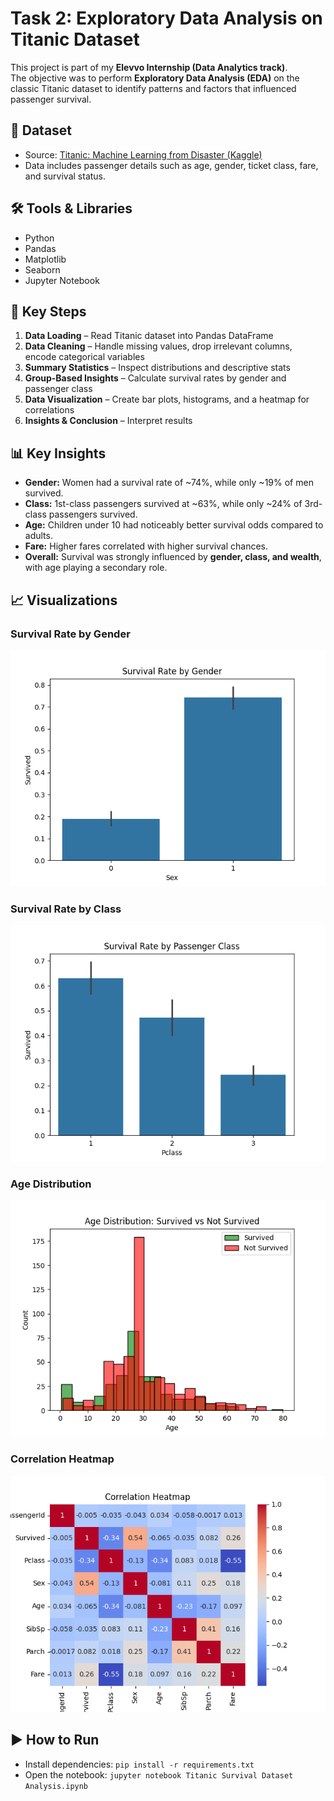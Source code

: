 # Task 2: Exploratory Data Analysis on Titanic Dataset

This project is part of my **Elevvo Internship (Data Analytics track)**.  
The objective was to perform **Exploratory Data Analysis (EDA)** on the classic Titanic dataset to identify patterns and factors that influenced passenger survival.  

## 📂 Dataset
- Source: [Titanic: Machine Learning from Disaster (Kaggle)](https://www.kaggle.com/c/titanic)
- Data includes passenger details such as age, gender, ticket class, fare, and survival status.

## 🛠️ Tools & Libraries
- Python
- Pandas
- Matplotlib
- Seaborn
- Jupyter Notebook

## 🔎 Key Steps
1. **Data Loading** – Read Titanic dataset into Pandas DataFrame  
2. **Data Cleaning** – Handle missing values, drop irrelevant columns, encode categorical variables  
3. **Summary Statistics** – Inspect distributions and descriptive stats  
4. **Group-Based Insights** – Calculate survival rates by gender and passenger class  
5. **Data Visualization** – Create bar plots, histograms, and a heatmap for correlations  
6. **Insights & Conclusion** – Interpret results  

## 📊 Key Insights
- **Gender:** Women had a survival rate of ~74%, while only ~19% of men survived.  
- **Class:** 1st-class passengers survived at ~63%, while only ~24% of 3rd-class passengers survived.  
- **Age:** Children under 10 had noticeably better survival odds compared to adults.  
- **Fare:** Higher fares correlated with higher survival chances.  
- **Overall:** Survival was strongly influenced by **gender, class, and wealth**, with age playing a secondary role.  

## 📈 Visualizations

### Survival Rate by Gender
![Survival by Gender](images/gender_survival.png)

### Survival Rate by Class
![Survival by Class](images/pclass_survival.png)

### Age Distribution
![Age Distribution](images/survived_vs_not_survived.png)

### Correlation Heatmap
![Correlation Heatmap](images/heatmap.png)

## ▶️ How to Run
- Install dependencies: `pip install -r requirements.txt`  
- Open the notebook: `jupyter notebook Titanic Survival Dataset Analysis.ipynb`

